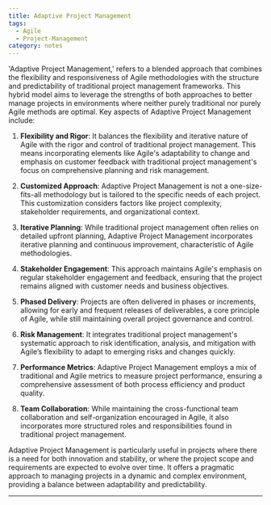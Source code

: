 ```yaml
---
title: Adaptive Project Management
tags:
  - Agile
  - Project-Management
category: notes
---
```


'Adaptive Project Management,' refers to a blended approach that combines the flexibility and responsiveness of Agile methodologies with the structure and predictability of traditional project management frameworks. This hybrid model aims to leverage the strengths of both approaches to better manage projects in environments where neither purely traditional nor purely Agile methods are optimal. Key aspects of Adaptive Project Management include:

1. **Flexibility and Rigor**: It balances the flexibility and iterative nature of Agile with the rigor and control of traditional project management. This means incorporating elements like Agile's adaptability to change and emphasis on customer feedback with traditional project management's focus on comprehensive planning and risk management.
    
2. **Customized Approach**: Adaptive Project Management is not a one-size-fits-all methodology but is tailored to the specific needs of each project. This customization considers factors like project complexity, stakeholder requirements, and organizational context.
    
3. **Iterative Planning**: While traditional project management often relies on detailed upfront planning, Adaptive Project Management incorporates iterative planning and continuous improvement, characteristic of Agile methodologies.
    
4. **Stakeholder Engagement**: This approach maintains Agile's emphasis on regular stakeholder engagement and feedback, ensuring that the project remains aligned with customer needs and business objectives.
    
5. **Phased Delivery**: Projects are often delivered in phases or increments, allowing for early and frequent releases of deliverables, a core principle of Agile, while still maintaining overall project governance and control.
    
6. **Risk Management**: It integrates traditional project management's systematic approach to risk identification, analysis, and mitigation with Agile’s flexibility to adapt to emerging risks and changes quickly.
    
7. **Performance Metrics**: Adaptive Project Management employs a mix of traditional and Agile metrics to measure project performance, ensuring a comprehensive assessment of both process efficiency and product quality.
    
8. **Team Collaboration**: While maintaining the cross-functional team collaboration and self-organization encouraged in Agile, it also incorporates more structured roles and responsibilities found in traditional project management.
    

Adaptive Project Management is particularly useful in projects where there is a need for both innovation and stability, or where the project scope and requirements are expected to evolve over time. It offers a pragmatic approach to managing projects in a dynamic and complex environment, providing a balance between adaptability and predictability.

--- 
